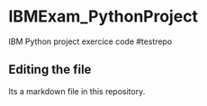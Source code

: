 # IBMExam_PythonProject
IBM Python project exercice code
#testrepo
## Editing the file
Its a markdown file in this repository.
